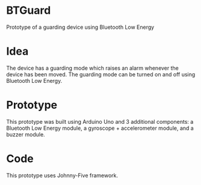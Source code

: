 # BTGuard
Prototype of a guarding device using Bluetooth Low Energy
# Idea
The device has a guarding mode which raises an alarm whenever the device has been moved. The guarding mode can be turned on and off using Bluetooth Low Energy.
# Prototype
This prototype was built using Arduino Uno and 3 additional components: a Bluetooth Low Energy module, a gyroscope + accelerometer module, and a buzzer module.
# Code
This prototype uses Johnny-Five framework.
